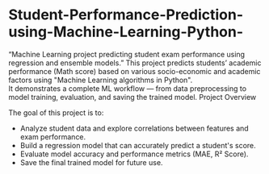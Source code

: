 # Student-Performance-Prediction-using-Machine-Learning-Python-
“Machine Learning project predicting student exam performance using regression and ensemble models.”
This project predicts students’ academic performance (Math score) based on various socio-economic and academic factors using "Machine Learning algorithms in Python".  
It demonstrates a complete ML workflow — from data preprocessing to model training, evaluation, and saving the trained model.
Project Overview

The goal of this project is to:
- Analyze student data and explore correlations between features and exam performance.
- Build a regression model that can accurately predict a student's score.
- Evaluate model accuracy and performance metrics (MAE, R² Score).
- Save the final trained model for future use.
